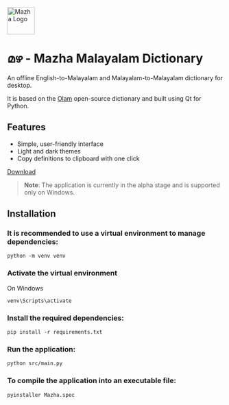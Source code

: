 <img src="src/assets/ma.ico" width="64" alt="Mazha Logo" />

# മഴ - Mazha Malayalam Dictionary

An offline English-to-Malayalam and Malayalam-to-Malayalam dictionary for desktop.

It is based on the [Olam](https://olam.in) open-source dictionary and built using Qt for Python.

## Features
- Simple, user-friendly interface
- Light and dark themes
- Copy definitions to clipboard with one click

[Download](https://github.com/n-had/mazha-malayalam-dictionary/releases)

> **Note**: The application is currently in the alpha stage and is supported only on Windows.

## Installation
### It is recommended to use a virtual environment to manage dependencies:
```shell
python -m venv venv
```
### Activate the virtual environment

On Windows
```shell
venv\Scripts\activate
```


### Install the required dependencies:
```shell
pip install -r requirements.txt
```
### Run the application:
```shell
python src/main.py
```
### To compile the application into an executable file:
```shell
pyinstaller Mazha.spec
```